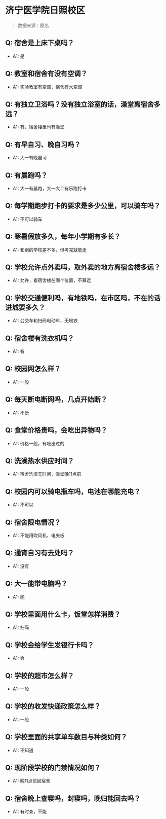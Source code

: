 # 济宁医学院日照校区

> 数据来源：匿名

## Q: 宿舍是上床下桌吗？

- A1: 是

## Q: 教室和宿舍有没有空调？

- A1: 实验教室有空调，宿舍有水空调

## Q: 有独立卫浴吗？没有独立浴室的话，澡堂离宿舍多远？

- A1: 有，宿舍楼里也有澡堂

## Q: 有早自习、晚自习吗？

- A1: 大一有晚自习

## Q: 有晨跑吗？

- A1: 大一有晨跑，大一大二有乐跑打卡

## Q: 每学期跑步打卡的要求是多少公里，可以骑车吗？

- A1: 不可以骑车

## Q: 寒暑假放多久，每年小学期有多长？

- A1: 和别的学校差不多，但考完就能走

## Q: 学校允许点外卖吗，取外卖的地方离宿舍楼多远？

- A1: 允许，看宿舍楼在哪个位置，不算远

## Q: 学校交通便利吗，有地铁吗，在市区吗，不在的话进城要多久？

- A1: 公交车和扫码电动车，无地铁

## Q: 宿舍楼有洗衣机吗？

- A1: 有

## Q: 校园网怎么样？

- A1: 一般

## Q: 每天断电断网吗，几点开始断？

- A1: 不断

## Q: 食堂价格贵吗，会吃出异物吗？

- A1: 价格一般，有吃出过的

## Q: 洗澡热水供应时间？

- A1: 宿舍洗澡无时间，澡堂晚11点前

## Q: 校园内可以骑电瓶车吗，电池在哪能充电？

- A1: 不可以

## Q: 宿舍限电情况？

- A1: 不能用吹风机、电夹板

## Q: 通宵自习有去处吗？

- A1: 没有

## Q: 大一能带电脑吗？

- A1: 能

## Q: 学校里面用什么卡，饭堂怎样消费？

- A1: 扫码

## Q: 学校会给学生发银行卡吗？

- A1: 会

## Q: 学校的超市怎么样？

- A1: 一般

## Q: 学校的收发快递政策怎么样？

- A1: 一般

## Q: 学校里面的共享单车数目与种类如何？

- A1: 不知道

## Q: 现阶段学校的门禁情况如何？

- A1: 晚11点前回宿舍

## Q: 宿舍晚上查寝吗，封寝吗，晚归能回去吗？

- A1: 有时查，不能

